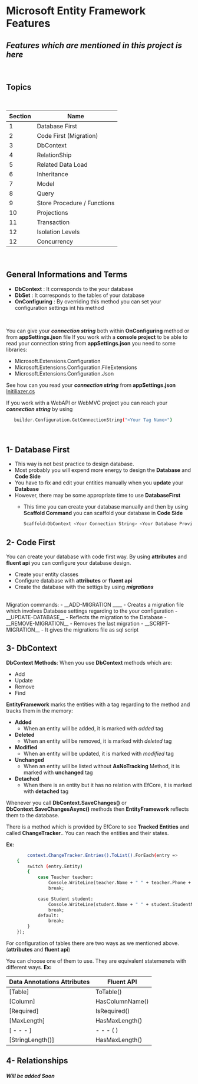 # Microsoft Entity Framework Features
## _Features which are mentioned in this project is here_ 

<br/>

## Topics

<br/>


| Section | Name |
| ------ | ------ |
| 1 | Database First |
| 2 | Code First (Migration)|
| 3 | DbContext |
| 4 | RelationShip |
| 5 | Related Data Load |
| 6 | Inheritance |
| 7 | Model |
| 8 | Query |
| 9  | Store Procedure / Functions |
| 10 | Projections |
| 11 | Transaction |
| 12 | Isolation Levels |
| 12 | Concurrency |

<br/>

## General Informations and Terms
- __DbContext__ : It corresponds to the your database
- __DbSet<T>__ :  It corresponds to the tables of your database
- __OnConfiguring__ : By overriding this method you can set your configuration settings int his method 

<br/>

You can give your ___connection string___ both within __OnConfiguring__ method or from __appSettings.json__ file
If you work with a __console project__ to be able to read your connection string from __appSettings.json__ you need to some libraries:
- Microsoft.Extensions.Configuration
- Microsoft.Extensions.Configuration.FileExtensions
- Microsoft.Extensions.Configuration.Json
 

See how can you read your ___connection string___ from  __appSettings.json__ [Initiliazer.cs](https://github.com/ArcadiaEngineer/EntityFrameworkStudies/blob/master/EfCore.Console/Initiliazer.cs)

If you work with a WebAPI or WebMVC project you can reach your ___connection string___ by using
```sh
   builder.Configuration.GetConnectionString("<Your Tag Name>")
```
<br/>

## 1- Database First

- This way is not best practice to design database.
- Most probably you will expend more energy to design the __Database__ and __Code Side__
- You have to fix and edit your entities manually when you __update__ your __Database__
- However, there may be some appropriate time to use __DatabaseFirst__
    - This time you can create your database manually and then by using __Scaffold Command__
you can scaffold your database in  __Code Side__

        ```sh
        Scaffold-DbContext <Your Connection String> <Your Database Provider>(ex: Microsoft.EntityFrameworkCore.SqlServer) -OutputDir <Your Direction>
        ```
    
## 2- Code First  

You can create your database with code first way. By using __attributes__ and __fluent api__ you can configure your database design.

- Create your entity classes
- Configure database with __attributes__ or __fluent api__
- Create the database with the settigs by using ___migrations___

<br/>
Migration commands: 
- __ADD-MIGRATION _<Migration Name>___
    - Creates a migration file which involves Database settings regarding to the your configuration
- __UPDATE-DATABASE__
    - Reflects the migration to the Database
- __REMOVE-MIGRATION__
    - Removes the last migration
- __SCRIPT-MIGRATION__
    - It gives the migrations file as sql script


## 3- DbContext

__DbContext Methods__: When you use __DbContext__ methods which are: 

- Add
- Update
- Remove
- Find

__EntityFramework__ marks the entities with a tag regarding to the method and tracks them in the memory:

- __Added__
    - When an entity will be added, it is marked with _added_ tag
- __Deleted__
    - When an entity will be removed, it is marked with _deleted_ tag
- __Modified__
    - When an entity will be updated, it is marked with _modified_ tag
- __Unchanged__
    - When an entity will be listed without __AsNoTracking__ Method, it is marked with __unchanged__ tag
- __Detached__
    - When there is an entity but it has no relation with EfCore, it is marked with __detached__ tag

Whenever you call __DbContext.SaveChanges()__ or __DbContext.SaveChangesAsync()__ methods then
__EntityFramework__ reflects them to the database.

There is a method which is provided by EfCore to see __Tracked Entities__ and called __ChangeTracker__.. You can reach the entities and their states.

__Ex:__
```sh
        context.ChangeTracker.Entries().ToList().ForEach(entry =>
    {
        switch (entry.Entity)
        {
            case Teacher teacher:
                Console.WriteLine(teacher.Name + " " + teacher.Phone + " " + teacher.Age);
                break;

            case Student student:
                Console.WriteLine(student.Name + " " + student.StudentNumber + " " + student.Age);
                break;
            default:
                break;
        }
    });
```

For configuration of tables there are two ways as we mentioned above. (__attributes__ and __fluent api__)

You can choose one of them to use. They are equivalent statemenets with different ways.
__Ex:__

| Data Annotations Attributes | Fluent API |
| ------ | ------ |
| [Table] | ToTable() |
| [Column] | HasColumnName() |
| [Required] | IsRequired() |
| [MaxLength] | HasMaxLength() |
| [ - - - ] | - - - ( ) |
| [StringLength()] | HasMaxLength() |


## 4- Relationships


<h5> Will be added Soon </h5>


    
    
